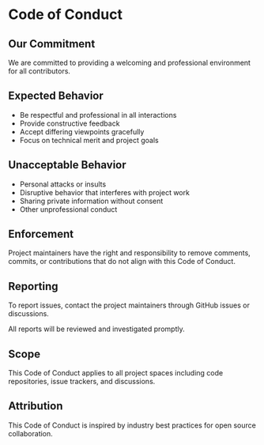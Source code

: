 # Code of Conduct

## Our Commitment

We are committed to providing a welcoming and professional environment for all contributors.

## Expected Behavior

- Be respectful and professional in all interactions
- Provide constructive feedback
- Accept differing viewpoints gracefully
- Focus on technical merit and project goals

## Unacceptable Behavior

- Personal attacks or insults
- Disruptive behavior that interferes with project work
- Sharing private information without consent
- Other unprofessional conduct

## Enforcement

Project maintainers have the right and responsibility to remove comments, commits, or contributions that do not align with this Code of Conduct.

## Reporting

To report issues, contact the project maintainers through GitHub issues or discussions.

All reports will be reviewed and investigated promptly.

## Scope

This Code of Conduct applies to all project spaces including code repositories, issue trackers, and discussions.

## Attribution

This Code of Conduct is inspired by industry best practices for open source collaboration.
